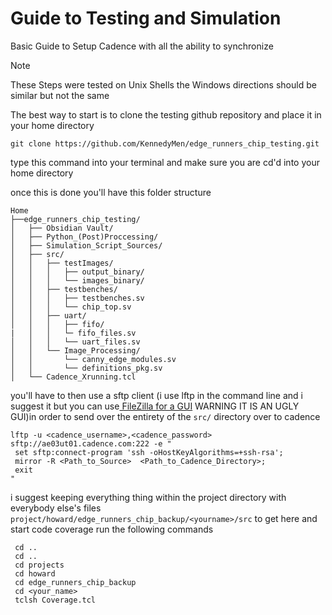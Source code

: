 # Guide to Testing and Simulation
Basic Guide to Setup Cadence with all the ability to synchronize 
>[!NOTE]
> These Steps were tested on Unix Shells the Windows directions should be similar but not the same 

The best way to start is to clone the testing github repository and place it in your home directory 


`git clone https://github.com/KennedyMen/edge_runners_chip_testing.git`

type this command into your terminal and make sure you are cd'd into your home directory 

once this is done you'll have this folder structure
```
Home
├──edge_runners_chip_testing/
│   ├── Obsidian Vault/
│   ├── Python_(Post)Proccessing/
│   ├── Simulation_Script_Sources/
│   ├── src/
│   │   ├── testImages/
│   │   │   ├── output_binary/
│   │   │   └── images_binary/
│   │   ├── testbenches/
│   │   │   ├── testbenches.sv
│   │   │   └── chip_top.sv
│   │   ├── uart/
│   │   │   ├── fifo/
|   │   │   └─ fifo_files.sv
│   │   │   └── uart_files.sv
│   │   └── Image_Processing/
│   │       └── canny_edge_modules.sv
│   │       └── definitions_pkg.sv
│   └── Cadence_Xrunning.tcl
```
 you'll have to then use a sftp client (i use lftp in the command line and i suggest it but you can use[ FileZilla for a GUI](https://filezilla-project.org/) WARNING IT IS AN UGLY GUI)in order to send over the entirety of the `src/` directory over to cadence 
 ```
lftp -u <cadence_username>,<cadence_password> sftp://ae03ut01.cadence.com:222 -e "
  set sftp:connect-program 'ssh -oHostKeyAlgorithms=+ssh-rsa';
  mirror -R <Path_to_Source>  <Path_to_Cadence_Directory>;
  exit
"
 ``` 
 i suggest keeping everything thing within the project directory with everybody else's files
 `project/howard/edge_runners_chip_backup/<yourname>/src`
 to get here and start code coverage run the following commands
  ```
   cd .. 
   cd ..
   cd projects 
   cd howard 
   cd edge_runners_chip_backup
   cd <your_name>
   tclsh Coverage.tcl
```

